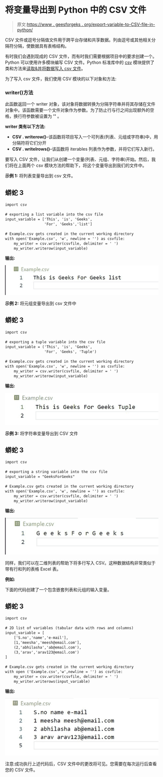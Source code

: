 # 将变量导出到 Python 中的 CSV 文件

> 原文:[https://www . geesforgeks . org/export-variable-to-CSV-file-in-python/](https://www.geeksforgeeks.org/exporting-variable-to-csv-file-in-python/)

CSV 文件或逗号分隔值文件用于跨平台存储和共享数据。列由逗号或其他相关分隔符分隔，使数据具有表格结构。

有时我们会遇到现成的 CSV 文件，而有时我们需要根据项目中的要求创建一个。Python 可以使用许多模块编写 CSV 文件。Python 标准库中的 [csv](https://www.geeksforgeeks.org/reading-and-writing-csv-files-in-python/) 模块提供了类和方法来[读取&并将数据写入 csv 文件](https://www.geeksforgeeks.org/working-csv-files-python/)。

为了写入 csv 文件，我们使用 CSV 模块的以下对象和方法:

### writer()方法

此函数返回一个 writer 对象，该对象将数据转换为分隔字符串并将其存储在文件对象中。该函数需要一个文件对象作为参数。为了防止行与行之间出现额外的空格，换行符参数被设置为 **''** 。

**writer 类有以下方法:**

*   **CSV . writerow()**–该函数将项目写入一个可列表(列表、元组或字符串)中，用分隔符将它们分开
*   **CSV . writelrows()**–该函数将 iterables 列表作为参数，并将它们写入新行。

要写入 CSV 文件，让我们从创建一个变量(列表、元组、字符串)开始。然后，我们将在上面两个 csv 模块方法的帮助下，将这个变量导出到我们的文件中。

**示例 1:** 将列表变量导出到 csv 文件。

## 蟒蛇 3

```
import csv

# exporting a list variable into the csv file
input_variable = ['This', 'is', 'Geeks', 
                  'For', 'Geeks','list']

# Example.csv gets created in the current working directory 
with open('Example.csv', 'w', newline = '') as csvfile:
    my_writer = csv.writer(csvfile, delimiter = ' ')
    my_writer.writerow(input_variable)
```

**输出:**

![](img/c4a96a62aebd11f1d8819449c129e1ec.png)

**示例 2:** 将元组变量导出到 csv 文件中

## 蟒蛇 3

```
import csv

# exporting a tuple variable into the csv file
input_variable = ('This', 'is', 'Geeks', 
                  'For', 'Geeks', 'Tuple')

# Example.csv gets created in the current working directory
with open('Example.csv', 'w', newline = '') as csvfile:
    my_writer = csv.writer(csvfile, delimiter = ' ')
    my_writer.writerow(input_variable)
```

**输出:**

![](img/bf7175f21fec88a53edee0553ed66988.png)

**示例 3:** 将字符串变量导出到 CSV 文件

## 蟒蛇 3

```
import csv

# exporting a string variable into the csv file
input_variable = "GeeksForGeeks"

# Example.csv gets created in the current working directory 
with open('Example.csv', 'w', newline = '') as csvfile:
    my_writer = csv.writer(csvfile, delimiter = ' ')
    my_writer.writerow(input_variable)
```

**输出:**

![](img/b2c123b1b701e474090662b58cd6f326.png)

同样，我们可以在二维列表的帮助下将多行写入 CSV。这种数据结构非常类似于带有行和列的表格 Excel 表。

**例如:**

下面的代码创建了一个包含嵌套列表和元组的输入变量。

## 蟒蛇 3

```
import csv

# 2D list of variables (tabular data with rows and columns)
input_variable = [
    ['S.no','name','e-mail'],
    [1,'meesha','meesh@email.com'],
    (2,'abhilasha','ab@email.com'),
    (3,'arav','arav123@email.com')
]

# Example.csv gets created in the current working directory
with open ('Example.csv','w',newline = '') as csvfile:
    my_writer = csv.writer(csvfile, delimiter = ' ')
    my_writer.writerows(input_variable)
```

**输出:**

![](img/6ed852a37e91d43f44a99cdce1f214c9.png)

注意:成功执行上述代码后，CSV 文件中的更改将可见。您需要在每次运行后查看您的 CSV 文件。